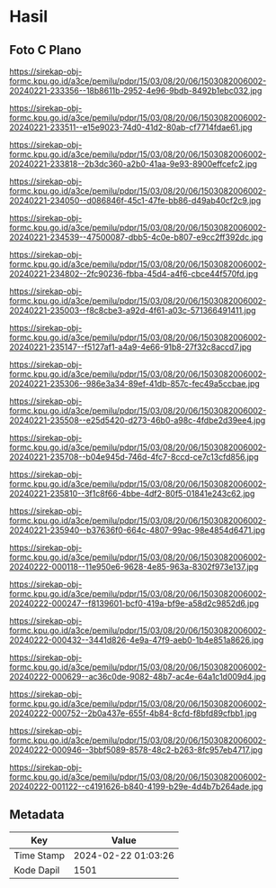 # Hasil

## Foto C Plano

https://sirekap-obj-formc.kpu.go.id/a3ce/pemilu/pdpr/15/03/08/20/06/1503082006002-20240221-233356--18b8611b-2952-4e96-9bdb-8492b1ebc032.jpg

https://sirekap-obj-formc.kpu.go.id/a3ce/pemilu/pdpr/15/03/08/20/06/1503082006002-20240221-233511--e15e9023-74d0-41d2-80ab-cf7714fdae61.jpg

https://sirekap-obj-formc.kpu.go.id/a3ce/pemilu/pdpr/15/03/08/20/06/1503082006002-20240221-233818--2b3dc360-a2b0-41aa-9e93-8900effcefc2.jpg

https://sirekap-obj-formc.kpu.go.id/a3ce/pemilu/pdpr/15/03/08/20/06/1503082006002-20240221-234050--d086846f-45c1-47fe-bb86-d49ab40cf2c9.jpg

https://sirekap-obj-formc.kpu.go.id/a3ce/pemilu/pdpr/15/03/08/20/06/1503082006002-20240221-234539--47500087-dbb5-4c0e-b807-e9cc2ff392dc.jpg

https://sirekap-obj-formc.kpu.go.id/a3ce/pemilu/pdpr/15/03/08/20/06/1503082006002-20240221-234802--2fc90236-fbba-45d4-a4f6-cbce44f570fd.jpg

https://sirekap-obj-formc.kpu.go.id/a3ce/pemilu/pdpr/15/03/08/20/06/1503082006002-20240221-235003--f8c8cbe3-a92d-4f61-a03c-571366491411.jpg

https://sirekap-obj-formc.kpu.go.id/a3ce/pemilu/pdpr/15/03/08/20/06/1503082006002-20240221-235147--f5127af1-a4a9-4e66-91b8-27f32c8accd7.jpg

https://sirekap-obj-formc.kpu.go.id/a3ce/pemilu/pdpr/15/03/08/20/06/1503082006002-20240221-235306--986e3a34-89ef-41db-857c-fec49a5ccbae.jpg

https://sirekap-obj-formc.kpu.go.id/a3ce/pemilu/pdpr/15/03/08/20/06/1503082006002-20240221-235508--e25d5420-d273-46b0-a98c-4fdbe2d39ee4.jpg

https://sirekap-obj-formc.kpu.go.id/a3ce/pemilu/pdpr/15/03/08/20/06/1503082006002-20240221-235708--b04e945d-746d-4fc7-8ccd-ce7c13cfd856.jpg

https://sirekap-obj-formc.kpu.go.id/a3ce/pemilu/pdpr/15/03/08/20/06/1503082006002-20240221-235810--3f1c8f66-4bbe-4df2-80f5-01841e243c62.jpg

https://sirekap-obj-formc.kpu.go.id/a3ce/pemilu/pdpr/15/03/08/20/06/1503082006002-20240221-235940--b37636f0-664c-4807-99ac-98e4854d6471.jpg

https://sirekap-obj-formc.kpu.go.id/a3ce/pemilu/pdpr/15/03/08/20/06/1503082006002-20240222-000118--11e950e6-9628-4e85-963a-8302f973e137.jpg

https://sirekap-obj-formc.kpu.go.id/a3ce/pemilu/pdpr/15/03/08/20/06/1503082006002-20240222-000247--f8139601-bcf0-419a-bf9e-a58d2c9852d6.jpg

https://sirekap-obj-formc.kpu.go.id/a3ce/pemilu/pdpr/15/03/08/20/06/1503082006002-20240222-000432--3441d826-4e9a-47f9-aeb0-1b4e851a8626.jpg

https://sirekap-obj-formc.kpu.go.id/a3ce/pemilu/pdpr/15/03/08/20/06/1503082006002-20240222-000629--ac36c0de-9082-48b7-ac4e-64a1c1d009d4.jpg

https://sirekap-obj-formc.kpu.go.id/a3ce/pemilu/pdpr/15/03/08/20/06/1503082006002-20240222-000752--2b0a437e-655f-4b84-8cfd-f8bfd89cfbb1.jpg

https://sirekap-obj-formc.kpu.go.id/a3ce/pemilu/pdpr/15/03/08/20/06/1503082006002-20240222-000946--3bbf5089-8578-48c2-b263-8fc957eb4717.jpg

https://sirekap-obj-formc.kpu.go.id/a3ce/pemilu/pdpr/15/03/08/20/06/1503082006002-20240222-001122--c4191626-b840-4199-b29e-4d4b7b264ade.jpg


## Metadata

| Key        | Value               |
| ---------- | ------------------- |
| Time Stamp | 2024-02-22 01:03:26 |
| Kode Dapil | 1501                |



